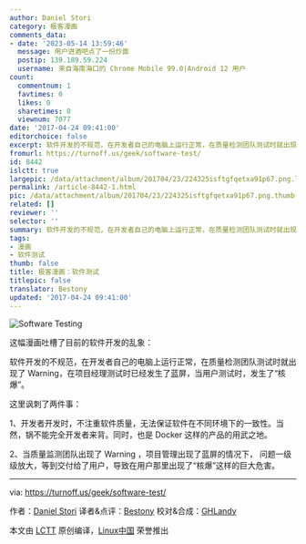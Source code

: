 ```yaml
---
author: Daniel Stori
category: 极客漫画
comments_data:
- date: '2023-05-14 13:59:46'
  message: 用户进酒吧点了一份炒面
  postip: 139.189.59.224
  username: 来自海南海口的 Chrome Mobile 99.0|Android 12 用户
count:
  commentnum: 1
  favtimes: 0
  likes: 0
  sharetimes: 0
  viewnum: 7077
date: '2017-04-24 09:41:00'
editorchoice: false
excerpt: 软件开发的不规范，在开发者自己的电脑上运行正常，在质量检测团队测试时就出现了 Warning，在项目经理测试时已经发生了蓝屏，当用户测试时，发生了“核爆”。
fromurl: https://turnoff.us/geek/software-test/
id: 8442
islctt: true
largepic: /data/attachment/album/201704/23/224325isftgfqetxa91p67.png.large.jpg
permalink: /article-8442-1.html
pic: /data/attachment/album/201704/23/224325isftgfqetxa91p67.png.thumb.jpg
related: []
reviewer: ''
selector: ''
summary: 软件开发的不规范，在开发者自己的电脑上运行正常，在质量检测团队测试时就出现了 Warning，在项目经理测试时已经发生了蓝屏，当用户测试时，发生了“核爆”。
tags:
- 漫画
- 软件测试
thumb: false
title: 极客漫画：软件测试
titlepic: false
translator: Bestony
updated: '2017-04-24 09:41:00'
---
```


![Software Testing](/data/attachment/album/201704/23/224325isftgfqetxa91p67.png)


这幅漫画吐槽了目前的软件开发的乱象：


软件开发的不规范，在开发者自己的电脑上运行正常，在质量检测团队测试时就出现了 Warning，在项目经理测试时已经发生了蓝屏，当用户测试时，发生了“核爆”。


这里讽刺了两件事：


1、开发者开发时，不注重软件质量，无法保证软件在不同环境下的一致性。当然，锅不能完全开发者来背。同时，也是 Docker 这样的产品的用武之地。


2、当质量监测团队出现了 Warning ，项目管理出现了蓝屏的情况下， 问题一级级放大，等到交付给了用户，导致在用户那里出现了“核爆”这样的巨大危害。




---


via: <https://turnoff.us/geek/software-test/>


作者：[Daniel Stori](http://turnoff.us/about/) 译者&点评：[Bestony](https://github.com/Bestony) 校对&合成：[GHLandy](https://github.com/GHLandy)


本文由 [LCTT](https://github.com/LCTT/TranslateProject) 原创编译，[Linux中国](https://linux.cn/) 荣誉推出